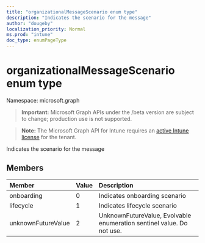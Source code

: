 ```yaml
---
title: "organizationalMessageScenario enum type"
description: "Indicates the scenario for the message"
author: "dougeby"
localization_priority: Normal
ms.prod: "intune"
doc_type: enumPageType
---
```


# organizationalMessageScenario enum type

Namespace: microsoft.graph

> **Important:** Microsoft Graph APIs under the /beta version are subject to change; production use is not supported.

> **Note:** The Microsoft Graph API for Intune requires an [active Intune license](https://go.microsoft.com/fwlink/?linkid=839381) for the tenant.

Indicates the scenario for the message

## Members
|Member|Value|Description|
|:---|:---|:---|
|onboarding|0|Indicates onboarding scenario|
|lifecycle|1|Indicates lifecycle scenario|
|unknownFutureValue|2|UnknownFutureValue, Evolvable enumeration sentinel value. Do not use.|






